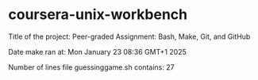 # coursera-unix-workbench
Title of the project: Peer-graded Assignment: Bash, Make, Git, and GitHub

Date make ran at: Mon January 23 08:36 GMT+1 2025

Number of lines file guessinggame.sh contains: 27
